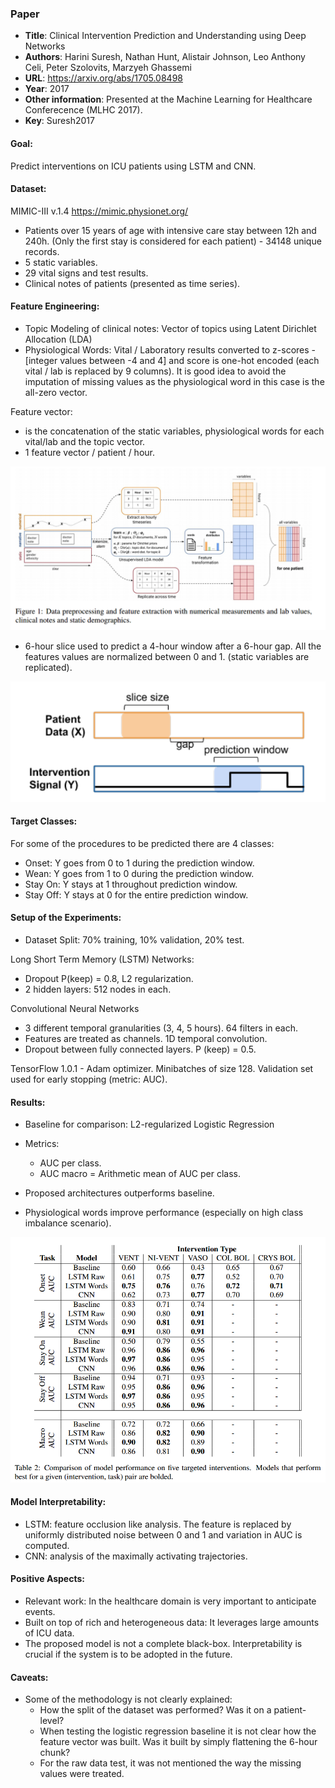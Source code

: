 ### Paper

+ **Title**: Clinical Intervention Prediction and Understanding using Deep Networks
+ **Authors**: Harini Suresh, Nathan Hunt, Alistair Johnson, Leo Anthony Celi, Peter Szolovits, Marzyeh Ghassemi
+ **URL**: https://arxiv.org/abs/1705.08498
+ **Year**: 2017
+ **Other information**: Presented at the Machine Learning for Healthcare Conferecence (MLHC 2017).
+ **Key**: Suresh2017


#### Goal:

Predict interventions on ICU patients using LSTM and CNN. 

#### Dataset:

MIMIC-III v.1.4 https://mimic.physionet.org/

+ Patients over 15 years of age with intensive care stay between 12h and 240h. (Only the first stay is considered for each patient) - 34148 unique records.
+ 5 static variables.
+ 29 vital signs and test results.
+ Clinical notes of patients (presented as time series).

#### Feature Engineering:

+ Topic Modeling of clinical notes: Vector of topics using Latent Dirichlet Allocation (LDA)
+ Physiological Words: Vital / Laboratory results converted to z-scores - [integer values ​​between -4 and 4] and score is one-hot encoded (each vital / lab is replaced by 9 columns). It is good idea to avoid the imputation of missing values as the physiological word in this case is the all-zero vector.

Feature vector:
+ is the concatenation of the static variables, physiological words for each vital/lab and the  topic vector.
+ 1 feature vector / patient / hour.

![Feature Vector](images/Suresh2017_FeatureVector.png?raw=true "Feature Vector")

+ 6-hour slice used to predict a 4-hour window after a 6-hour gap. All the features values are normalized between 0 and 1. (static variables are replicated).

![Prediction Interval](images/Suresh2017_prediction.png?raw=true "Prediction Interval")

#### Target Classes:

For some of the procedures to be predicted there are 4 classes:
+ Onset: Y goes from 0 to 1 during the prediction window.
+ Wean: Y goes from 1 to 0 during the prediction window.
+ Stay On: Y stays at 1 throughout prediction window.
+ Stay Off: Y stays at 0 for the entire prediction window.

#### Setup of the Experiments:

+ Dataset Split: 70% training, 10% validation, 20% test.

Long Short Term Memory (LSTM) Networks:
+ Dropout P(keep) = 0.8, L2 regularization.
+ 2 hidden layers: 512 nodes in each.

Convolutional Neural Networks
+ 3 different temporal granularities (3, 4, 5 hours). 64 filters in each.
+ Features are treated as channels. 1D temporal convolution.
+ Dropout between fully connected layers. P (keep) = 0.5.

TensorFlow 1.0.1 - Adam optimizer. Minibatches of size 128. 
Validation set used for early stopping (metric: AUC).

#### Results:

+ Baseline for comparison: L2-regularized Logistic Regression
+ Metrics: 
  + AUC per class.
  + AUC macro = Arithmetic mean of AUC per class.

+ Proposed architectures outperforms baseline.
+ Physiological words improve performance (especially on high class imbalance scenario).

![Results](images/Suresh2017_results.png?raw=true "Results")

#### Model Interpretability:
+ LSTM: feature occlusion like analysis. The feature is replaced by uniformly distributed noise between 0 and 1 and variation in AUC is computed.
+ CNN: analysis of the maximally activating trajectories.

#### Positive Aspects:
+ Relevant work: In the healthcare domain is very important to anticipate events.
+ Built on top of rich and heterogeneous data: It leverages large amounts of ICU data. 
+ The proposed model is not a complete black-box. Interpretability is crucial if the system is to be adopted in the future. 

#### Caveats:
+ Some of the methodology is not clearly explained:
  + How the split of the dataset was performed? Was it on a patient-level?
  + When testing the logistic regression baseline it is not clear how the feature vector was built. Was it built by simply flattening the 6-hour chunk?
  + For the raw data test, it was not mentioned the way the missing values were treated. 
